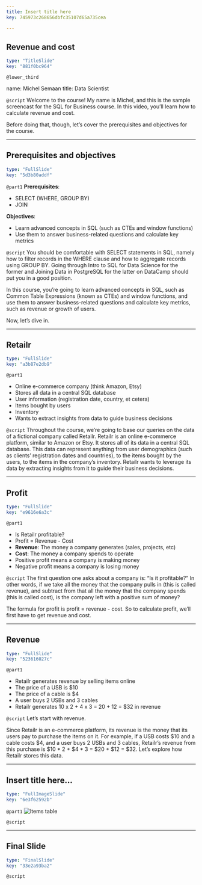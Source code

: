 ```yaml
---
title: Insert title here
key: 745973c268656dbfc35107d65a735cea

---
```

## Revenue and cost

```yaml
type: "TitleSlide"
key: "881f0bc964"
```

`@lower_third`

name: Michel Semaan
title: Data Scientist


`@script`
Welcome to the course! My name is Michel, and this is the sample screencast for the SQL for Business course. In this video, you’ll learn how to calculate revenue and cost.

Before doing that, though, let’s cover the prerequisites and objectives for the course.


---
## Prerequisites and objectives

```yaml
type: "FullSlide"
key: "5d3b80addf"
```

`@part1`
**Prerequisites**:
- SELECT (WHERE, GROUP BY) 
- JOIN

**Objectives**:
- Learn advanced concepts in SQL (such as CTEs and window functions)
- Use them to answer business-related questions and calculate key metrics


`@script`
You should be comfortable with SELECT statements in SQL, namely how to filter records in the WHERE clause and how to aggregate records using GROUP BY. Going through Intro to SQL for Data Science for the former and Joining Data in PostgreSQL for the latter on DataCamp should put you in a good position.

In this course, you’re going to learn advanced concepts in SQL, such as Common Table Expressions (known as CTEs) and window functions, and use them to answer business-related questions and calculate key metrics, such as revenue or growth of users.

Now, let’s dive in.


---
## Retailr

```yaml
type: "FullSlide"
key: "a3b87e2db9"
```

`@part1`
- Online e-commerce company (think Amazon, Etsy)
- Stores all data in a central SQL database
 - User information (registration date, country, et cetera)
 - Items bought by users
 - Inventory
- Wants to extract insights from data to guide business decisions


`@script`
Throughout the course, we’re going to base our queries on the data of a fictional company called Retailr. Retailr is an online e-commerce platform, similar to Amazon or Etsy. It stores all of its data in a central SQL database. This data can represent anything from user demographics (such as clients’ registration dates and countries), to the items bought by the users, to the items in the company’s inventory. Retailr wants to leverage its data by extracting insights from it to guide their business decisions.


---
## Profit

```yaml
type: "FullSlide"
key: "e9616e6a3c"
```

`@part1`
- Is Retailr profitable?
- Profit = Revenue - Cost
 - **Revenue**: The money a company generates (sales, projects, etc)
 - **Cost**: The money a company spends to operate
 - Positive profit means a company is making money
 - Negative profit means a company is losing money


`@script`
The first question one asks about a company is: “Is it profitable?” In other words, if we take all the money that the company pulls in (this is called revenue), and subtract from that all the money that the company spends (this is called cost), is the company left with a positive sum of money?

The formula for profit is profit = revenue - cost. So to calculate profit, we’ll first have to get revenue and cost.


---
## Revenue

```yaml
type: "FullSlide"
key: "523616027c"
```

`@part1`
- Retailr generates revenue by selling items online
 - The price of a USB is $10
 - The price of a cable is $4
 - A user buys 2 USBs and 3 cables
 - Retailr generates 10 x 2 + 4 x 3 = 20 + 12 = $32 in revenue


`@script`
Let’s start with revenue.

Since Retailr is an e-commerce platform, its revenue is the money that its users pay to purchase the items on it. For example, if a USB costs $10 and a cable costs $4, and a user buys 2 USBs and 3 cables, Retailr’s revenue from this purchase is $10 * 2 + $4 * 3 = $20 + $12 = $32. Let’s explore how Retailr stores this data.


---
## Insert title here...

```yaml
type: "FullImageSlide"
key: "6e3f62592b"
```

`@part1`
![Items table](http://assets.datacamp.com/production/repositories/3882/datasets/c78c967f7d2674c51d3d1d2a60a278e84c032db6/items.png)


`@script`



---
## Final Slide

```yaml
type: "FinalSlide"
key: "33e2a93ba2"
```

`@script`


